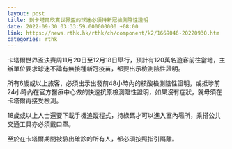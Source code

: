 ```yaml
---
layout: post
title: 到卡塔爾欣賞世界盃的球迷必須持新冠檢測陰性證明
date: 2022-09-30 03:33:59.000000000 +08:00
link: https://news.rthk.hk/rthk/ch/component/k2/1669046-20220930.htm
categories: rthk
---
```


卡塔爾世界盃決賽周11月20日至12月18日舉行，預計有120萬名遊客前往當地，主辦單位要求球迷不論有無接種新冠疫苗，都要出示檢測陰性證明。

所有6歲或以上旅客，必須出示出發前48小時內的核酸檢測陰性證明，或抵埗前24小時內在官方醫療中心做的快速抗原檢測陰性證明，如果沒有症狀，就毋須在卡塔爾再接受檢測。

18歲或以上人士還要下載手機追蹤程式，持綠碼才可以進入室內場所，乘搭公共交通工具亦必須戴口罩。

至於在卡塔爾期間被驗出確診的所有人，都必須按照指引隔離。
